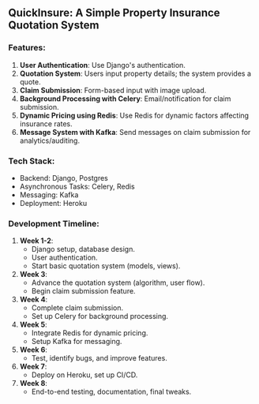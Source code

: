 ## QuickInsure: A Simple Property Insurance Quotation System

### Features:

1. **User Authentication**: Use Django's authentication.
2. **Quotation System**: Users input property details; the system provides a quote.
3. **Claim Submission**: Form-based input with image upload.
4. **Background Processing with Celery**: Email/notification for claim submission.
5. **Dynamic Pricing using Redis**: Use Redis for dynamic factors affecting insurance rates.
6. **Message System with Kafka**: Send messages on claim submission for analytics/auditing.

### Tech Stack:

- Backend: Django, Postgres
- Asynchronous Tasks: Celery, Redis
- Messaging: Kafka
- Deployment: Heroku

### Development Timeline:

1. **Week 1-2**: 
   - Django setup, database design.
   - User authentication.
   - Start basic quotation system (models, views).
2. **Week 3**:
   - Advance the quotation system (algorithm, user flow).
   - Begin claim submission feature.
3. **Week 4**: 
   - Complete claim submission.
   - Set up Celery for background processing.
4. **Week 5**:
   - Integrate Redis for dynamic pricing.
   - Setup Kafka for messaging.
5. **Week 6**:
   - Test, identify bugs, and improve features.
6. **Week 7**: 
   - Deploy on Heroku, set up CI/CD.
7. **Week 8**:
   - End-to-end testing, documentation, final tweaks.